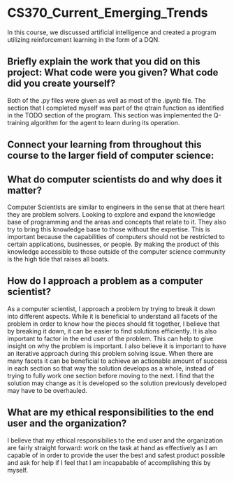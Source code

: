# CS370_Current_Emerging_Trends
In this course, we discussed artificial intelligence and created a program utilizing reinforcement learning in the form of a DQN.



## Briefly explain the work that you did on this project: What code were you given? What code did you create yourself?

Both of the .py files were given as well as most of the .ipynb file. The section that I completed myself was part of the qtrain function as identified in the TODO section of the program. This section was implemented the Q-training algorithm for the agent to learn during its operation.


## Connect your learning from throughout this course to the larger field of computer science:

## What do computer scientists do and why does it matter?

Computer Scientists are similar to engineers in the sense that at there heart they are problem solvers. Looking to explore and expand the knowledge base of programming and the areas and concepts that relate to it. They also try to bring this knowledge base to those without the expertise. This is important because the capabilities of computers should not be restricted to certain applications, businesses, or people. By making the product of this knowledge accessible to those outside of the computer science community is the high tide that raises all boats. 

## How do I approach a problem as a computer scientist?

As a computer scientist, I approach a problem by trying to break it down into different aspects. While it is beneficial to understand all facets of the problem in order to know how the pieces should fit together, I believe that by breaking it down, it can be easier to find solutions efficiently. It is also important to factor in the end user of the problem. This can help to give insight on why the problem is important. I also believe it is important to have an iterative approach during this problem solving issue. When there are many facets it can be beneficial to achieve an actionable amount of success in each section so that way the solution develops as a whole, instead of trying to fully work one section before moving to the next. I find that the solution may change as it is developed so the solution previously developed may have to be overhauled. 


## What are my ethical responsibilities to the end user and the organization?

I believe that my ethical responsibilies to the end user and the organization are fairly straight forward: work on the task at hand as effectively as I am capable of in order to provide the user the best and safest product possible and ask for help if I feel that I am incapabable of accomplishing this by myself.



